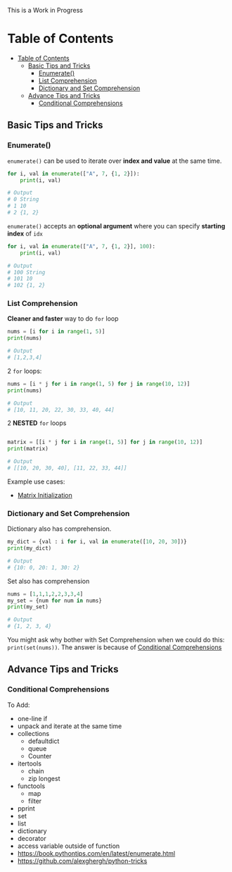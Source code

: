 This is a Work in Progress

# Table of Contents

- [Table of Contents](#table-of-contents)
  - [Basic Tips and Tricks](#basic-tips-and-tricks)
    - [Enumerate()](#enumerate)
    - [List Comprehension](#list-comprehension)
    - [Dictionary and Set Comprehension](#dictionary-and-set-comprehension)
  - [Advance Tips and Tricks](#advance-tips-and-tricks)
    - [Conditional Comprehensions](#conditional-comprehensions)

## Basic Tips and Tricks

### Enumerate()

`enumerate()` can be used to iterate over **index and value** at the same time.

```python
for i, val in enumerate(["A", 7, {1, 2}]):
    print(i, val)

# Output
# 0 String
# 1 10
# 2 {1, 2}
```

`enumerate()` accepts an **optional argument** where you can specify **starting index** of `idx`

```python
for i, val in enumerate(["A", 7, {1, 2}], 100):
    print(i, val)

# Output
# 100 String
# 101 10
# 102 {1, 2}
```

### List Comprehension

**Cleaner and faster** way to do `for` loop

```python
nums = [i for i in range(1, 5)]
print(nums)

# Output
# [1,2,3,4]
```

2 `for` loops:

```python
nums = [i * j for i in range(1, 5) for j in range(10, 12)]
print(nums)

# Output
# [10, 11, 20, 22, 30, 33, 40, 44]
```

2 **NESTED** `for` loops

```python

matrix = [[i * j for i in range(1, 5)] for j in range(10, 12)]
print(matrix)

# Output
# [[10, 20, 30, 40], [11, 22, 33, 44]]
```

Example use cases:

- [Matrix Initialization](./examples/list_comprehension/matrix_initilization.py)

### Dictionary and Set Comprehension

Dictionary also has comprehension.

```python
my_dict = {val : i for i, val in enumerate([10, 20, 30])}
print(my_dict)

# Output
# {10: 0, 20: 1, 30: 2}
```

Set also has comprehension

```python
nums = [1,1,1,2,2,3,3,4]
my_set = {num for num in nums}
print(my_set)

# Output
# {1, 2, 3, 4}
```

You might ask why bother with Set Comprehension when we could do this: `print(set(nums))`. The answer is because of [Conditional Comprehensions](#conditional-comprehensions)


## Advance Tips and Tricks

### Conditional Comprehensions


To Add: 
- one-line if
- unpack and iterate at the same time
- collections
  - defaultdict
  - queue
  - Counter
- itertools
  - chain
  - zip longest
- functools
  - map
  - filter
- pprint
- set
- list
- dictionary
- decorator
- access variable outside of function
- https://book.pythontips.com/en/latest/enumerate.html
- https://github.com/alexghergh/python-tricks
